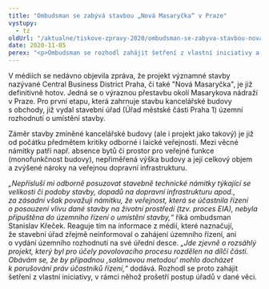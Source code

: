 ```yaml
---
title: "Ombudsman se zabývá stavbou „Nová Masaryčka“ v Praze"
vystupy:
  - tz
oldUrl: "/aktualne/tiskove-zpravy-2020/ombudsman-se-zabyva-stavbou-nova-masarycka-v-praze"
date: 2020-11-05
perex: "<p>Ombudsman se rozhodl zahájit šetření z vlastní iniciativy a prověřit postup úřadů ve věci stavby „Nová Masaryčka“. Reaguje tak na informace z médií naznačující možné pochybení úřadů u této pražské stavby.</p>"
---
```


<!-- imported from the old website -->

<p>V médiích se nedávno objevila zpráva, že projekt významné stavby nazývané Central Business District Praha, či také &quot;Nová Masaryčka&quot;, je již definitivně hotov. Jedná se o výraznou přestavbu okolí Masarykova nádraží v Praze. Pro první etapu, která zahrnuje stavbu kancelářské budovy s obchody, již vydal stavební úřad (Úřad městské části Praha 1) územní rozhodnutí o umístění stavby.</p><p>Záměr stavby zmíněné kancelářské budovy (ale i projekt jako takový) je již od počátku předmětem kritiky odborné i laické veřejnosti. Mezi věcné námitky patří např. absence bytů či prostor pro veřejné funkce (monofunkčnost budovy), nepřiměřená výška budovy a její celkový objem a zvýšené nároky na veřejnou dopravní infrastrukturu.</p><p><i>„Nepřísluší mi odborně posuzovat stavebně technické námitky týkající se velikosti či podoby stavby, dopadů na dopravní infrastrukturu apod., za zásadní však považuji námitku, že veřejnost, která se účastnila řízení o posouzení vlivu dané stavby na životní prostředí (tzv. proces EIA), nebyla připuštěna do územního řízení o umístění stavby,“ </i>říká ombudsman Stanislav Křeček. Reaguje tím na informace z médií, které naznačují, že stavební úřad zřejmě neinformoval o zahájení územního řízení, ani o vydání územního rozhodnutí na své úřední desce. <i>„Jde zjevně o rozsáhlý projekt, který byl pro účely povolovacího procesu rozdělen na dílčí části. Obávám se, že by případnou ‚salámovou metodou‘ mohlo docházet k porušování práv účastníků řízení,“</i> dodává. Rozhodl se proto zahájit šetření z vlastní iniciativy, v rámci něhož prošetří postup úřadů v dané věci.</p>
